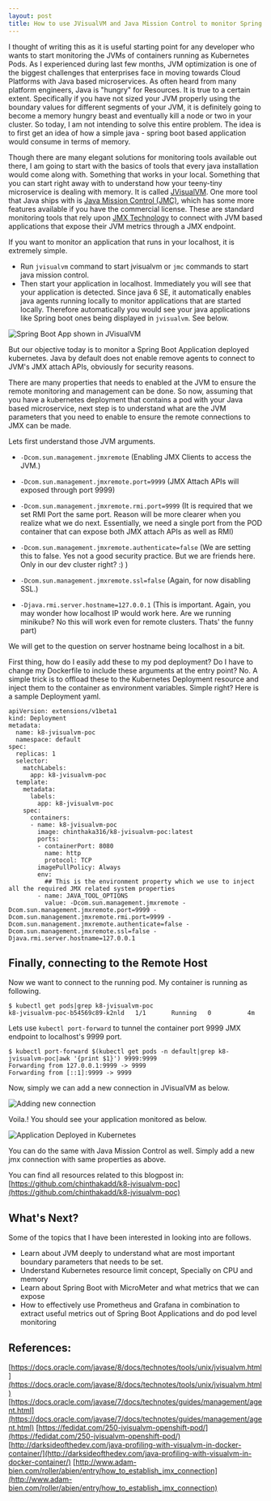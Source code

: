 ```yaml
---
layout: post
title: How to use JVisualVM and Java Mission Control to monitor Spring Boot Apps in Kubernetes?
---
```


I thought of writing this as it is useful starting point for any developer who wants to start
monitoring the JVMs of containers running as Kubernetes Pods.
As I experienced during last few months, JVM optimization is one of the biggest challenges that
enterprises face in moving towards Cloud Platforms with Java based microservices.
As often heard from many platform engineers, Java is "hungry" for Resources. It is true to a certain
extent. Specifically if you have not sized your JVM properly using the boundary values for different
segments of your JVM, it is definitely going to become a memory hungry beast and eventually kill
a node or two in your cluster.  So today, I am not intending to solve this entire problem. The
idea is to first get an idea of how a simple java - spring boot based application would consume
in terms of memory.

Though there are many elegant solutions for monitoring tools available out there, I am going to
start with the basics of tools that every java installation would come along with. Something
that works in your local. Something that you can start right away with to understand how your
teeny-tiny microservice is dealing with memory. It is called [JVisualVM](https://docs.oracle.com/javase/8/docs/technotes/tools/unix/jvisualvm.html).
One more tool that Java ships with is [Java Mission Control (JMC)](https://www.oracle.com/technetwork/java/javaseproducts/mission-control/index.html),
which has some more features available if you have the commercial license.
These are standard monitoring tools that rely upon [JMX Technology](https://docs.oracle.com/javase/7/docs/technotes/guides/management/agent.html)
 to connect with JVM based applications that expose their JVM metrics through a JMX endpoint.

If you want to monitor an application that runs in your
localhost, it is extremely simple.
- Run `jvisualvm` command to start jvisualvm or `jmc` commands to start java mission control.
- Then start your application in localhost. Immediately you will see that your application is detected.
Since java 6 SE, it automatically enables java agents running locally to monitor applications that are
started locally. Therefore automatically you would see your java applications like Spring boot ones being
displayed in `jvisualvm`. See below.

![Spring Boot App shown in JVisualVM](https://raw.githubusercontent.com/chinthakadd/tech-notes/master/kubernetes/images/jvisualvm-local.png)

But our objective today is to monitor a Spring Boot Application deployed kubernetes.
Java by default does not enable remove agents to connect to JVM's JMX attach APIs, obviously for
security reasons.

There are many properties that needs to enabled at the JVM to ensure the remote monitoring and management
can be done. So now, assuming that you have a kubernetes deployment that contains a pod with your
Java based microservice, next step is to understand what are the JVM parameters that you need
to enable to ensure the remote connections to JMX can be made.

Lets first understand those JVM arguments.

- `-Dcom.sun.management.jmxremote` (Enabling JMX Clients to access the JVM.)

- `-Dcom.sun.management.jmxremote.port=9999` (JMX Attach APIs will exposed through port 9999)


- `-Dcom.sun.management.jmxremote.rmi.port=9999` (It is required that we set RMI Port the same port.
  Reason will be more clearer when you realize what we do next. Essentially, we need a single
  port from the POD container that can expose both JMX attach APIs as well as RMI)

- `-Dcom.sun.management.jmxremote.authenticate=false` (We are setting this to false. Yes not a
  good security practice. But we are friends here. Only in our dev cluster right? :) )

- `-Dcom.sun.management.jmxremote.ssl=false` (Again, for now disabling SSL.)

- `-Djava.rmi.server.hostname=127.0.0.1` (This is important. Again, you may wonder
  how localhost IP would work here. Are we running minikube? No this will work even
  for remote clusters. Thats' the funny part)

We will get to the question on server hostname being localhost in a bit.

First thing, how do I easily add these to my pod deployment?
Do I have to change my Dockerfile to include these arguments at the entry point? No.
A simple trick is to offload these to the Kubernetes Deployment resource and inject
them to the container as environment variables. Simple right? Here is a sample
Deployment yaml.

```
apiVersion: extensions/v1beta1
kind: Deployment
metadata:
  name: k8-jvisualvm-poc
  namespace: default
spec:
  replicas: 1
  selector:
    matchLabels:
      app: k8-jvisualvm-poc
  template:
    metadata:
      labels:
        app: k8-jvisualvm-poc
    spec:
      containers:
      - name: k8-jvisualvm-poc
        image: chinthaka316/k8-jvisualvm-poc:latest
        ports:
        - containerPort: 8080
          name: http
          protocol: TCP
        imagePullPolicy: Always
        env:
          ## This is the environment property which we use to inject all the required JMX related system properties
        - name: JAVA_TOOL_OPTIONS
          value: -Dcom.sun.management.jmxremote -Dcom.sun.management.jmxremote.port=9999 -Dcom.sun.management.jmxremote.rmi.port=9999 -Dcom.sun.management.jmxremote.authenticate=false -Dcom.sun.management.jmxremote.ssl=false -Djava.rmi.server.hostname=127.0.0.1
```

## Finally, connecting to the Remote Host

Now we want to connect to the running pod. My container is running as following.

```
$ kubectl get pods|grep k8-jvisualvm-poc
k8-jvisualvm-poc-b54569c89-k2nld   1/1       Running   0          4m
```

Lets use `kubectl port-forward` to tunnel the container port 9999 JMX endpoint
to localhost's 9999 port.

```
$ kubectl port-forward $(kubectl get pods -n default|grep k8-jvisualvm-poc|awk '{print $1}') 9999:9999
Forwarding from 127.0.0.1:9999 -> 9999
Forwarding from [::1]:9999 -> 9999
```

Now, simply we can add a new connection in JVisualVM as below.

![Adding new connection](https://raw.githubusercontent.com/chinthakadd/tech-notes/master/kubernetes/images/jvisualvm-k8-connect.png)

Voila.! You should see your application monitored as below.

![Application Deployed in Kubernetes](https://raw.githubusercontent.com/chinthakadd/tech-notes/master/kubernetes/images/jvisualvm-k8-poc.png)

You can do the same with Java Mission Control as well. Simply add a new jmx connection with same
properties as above.

You can find all resources related to this blogpost in:
[https://github.com/chinthakadd/k8-jvisualvm-poc](https://github.com/chinthakadd/k8-jvisualvm-poc)

## What's Next?

Some of the topics that I have been interested in looking into are follows.

- Learn about JVM deeply to understand what are most important boundary parameters
that needs to be set.
- Understand Kubernetes resource limit concept, Specially on CPU and memory
- Learn about Spring Boot with MicroMeter and what metrics that we can expose
- How to effectively use Prometheus and Grafana in combination to extract
useful metrics out of Spring Boot Applications and do pod level monitoring

## References:

[https://docs.oracle.com/javase/8/docs/technotes/tools/unix/jvisualvm.html](https://docs.oracle.com/javase/8/docs/technotes/tools/unix/jvisualvm.html)
[https://docs.oracle.com/javase/7/docs/technotes/guides/management/agent.html](https://docs.oracle.com/javase/7/docs/technotes/guides/management/agent.html)
[https://fedidat.com/250-jvisualvm-openshift-pod/](https://fedidat.com/250-jvisualvm-openshift-pod/)
[http://darksideofthedev.com/java-profiling-with-visualvm-in-docker-container/](http://darksideofthedev.com/java-profiling-with-visualvm-in-docker-container/)
[http://www.adam-bien.com/roller/abien/entry/how_to_establish_jmx_connection](http://www.adam-bien.com/roller/abien/entry/how_to_establish_jmx_connection)
